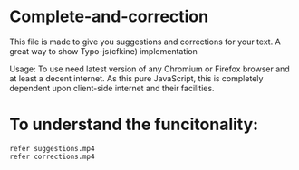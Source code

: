 # Complete-and-correction
This file is made to give you suggestions and corrections for your text. A great way to show Typo-js(cfkine) implementation

Usage:
	To use need latest version of any Chromium or Firefox browser and at least a decent internet. As this pure JavaScript, this is completely dependent upon client-side internet and their facilities. 
	
	
# To understand the funcitonality:

	refer suggestions.mp4 
	refer corrections.mp4 

